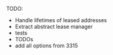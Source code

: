 TODO:
- Handle lifetimes of leased addresses
- Extract abstract lease manager
- tests
- TODOs
- add all options from 3315
